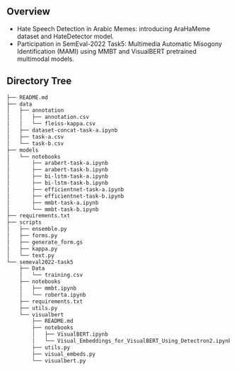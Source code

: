 ## Overview
* Hate Speech Detection in Arabic Memes: introducing AraHaMeme dataset and HateDetector model. 
* Participation in SemEval-2022 Task5: Multimedia Automatic Misogony Identification (MAMI) using MMBT and VisualBERT pretrained multimodal models.

## Directory Tree
```bash
├── README.md
├── data
│   ├── annotation
│   │   ├── annotation.csv
│   │   └── fleiss-kappa.csv
│   ├── dataset-concat-task-a.ipynb
│   ├── task-a.csv
│   └── task-b.csv
├── models
│   └── notebooks
│       ├── arabert-task-a.ipynb
│       ├── arabert-task-b.ipynb
│       ├── bi-lstm-task-a.ipynb
│       ├── bi-lstm-task-b.ipynb
│       ├── efficientnet-task-a.ipynb
│       ├── efficientnet-task-b.ipynb
│       ├── mmbt-task-a.ipynb
│       └── mmbt-task-b.ipynb
├── requirements.txt
├── scripts
│   ├── ensemble.py
│   ├── forms.py
│   ├── generate_form.gs
│   ├── kappa.py
│   └── text.py
└── semeval2022-task5
    ├── Data
    │   └── training.csv
    ├── notebooks
    │   ├── mmbt.ipynb
    │   └── roberta.ipynb
    ├── requirements.txt
    ├── utils.py
    └── visualbert
        ├── README.md
        ├── notebooks
        │   ├── VisualBERT.ipynb
        │   └── Visual_Embeddings_for_VisualBERT_Using_Detectron2.ipynb
        ├── utils.py
        ├── visual_embeds.py
        └── visualbert.py
```
